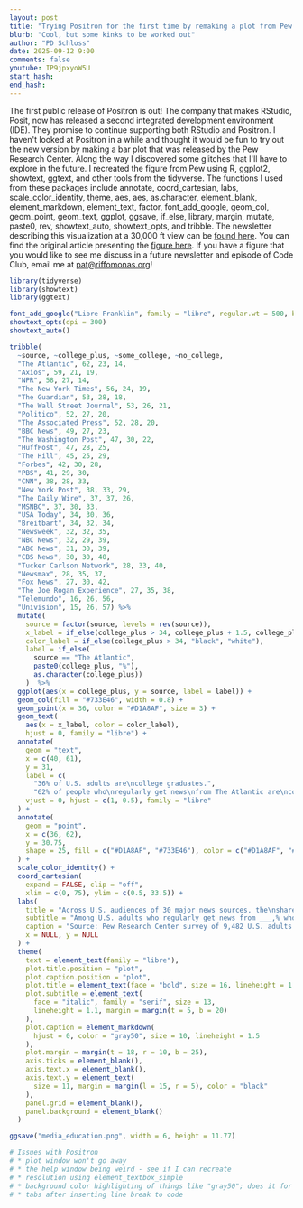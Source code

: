 ```yaml
---
layout: post
title: "Trying Positron for the first time by remaking a plot from Pew (CC369)"
blurb: "Cool, but some kinks to be worked out"
author: "PD Schloss"
date: 2025-09-12 9:00
comments: false
youtube: IP9jpxyoW5U
start_hash: 
end_hash: 
---
```


The first public release of Positron is out! The company that makes RStudio, Posit, now has released a second integrated development environment (IDE). They promise to continue supporting both RStudio and Positron. I haven't looked at Positron in a while and thought it would be fun to try out the new version by making a bar plot that was released by the Pew Research Center. Along the way I discovered some glitches that I'll have to explore in the future. I recreated the figure from Pew using R, ggplot2, showtext, ggtext, and other tools from the tidyverse. The functions I used from these packages include annotate, coord_cartesian, labs, scale_color_identity, theme, aes, aes, as.character, element_blank, element_markdown, element_text, factor, font_add_google, geom_col, geom_point, geom_text, ggplot, ggsave, if_else, library, margin, mutate, paste0, rev, showtext_auto, showtext_opts, and tribble. The newsletter describing this visualization at a 30,000 ft view can be [found here](https://shop.riffomonas.org/posts/thinking-about-how-to-extract-and-visualize-data-from-a-pdf-why). You can find the original article presenting the [figure here](https://www.pewresearch.org/short-reads/2025/08/18/how-the-audiences-of-30-major-news-sources-differ-in-their-levels-of-education/). If you have a figure that you would like to see me discuss in a future newsletter and episode of Code Club, email me at pat@riffomonas.org!


```R
library(tidyverse)
library(showtext)
library(ggtext)

font_add_google("Libre Franklin", family = "libre", regular.wt = 500, bold.wt = 800)
showtext_opts(dpi = 300)
showtext_auto()

tribble(
  ~source, ~college_plus, ~some_college, ~no_college,
  "The Atlantic", 62, 23, 14,
  "Axios", 59, 21, 19,
  "NPR", 58, 27, 14,
  "The New York Times", 56, 24, 19,
  "The Guardian", 53, 28, 18,
  "The Wall Street Journal", 53, 26, 21,
  "Politico", 52, 27, 20,
  "The Associated Press", 52, 28, 20,
  "BBC News", 49, 27, 23,
  "The Washington Post", 47, 30, 22,
  "HuffPost", 47, 28, 25,
  "The Hill", 45, 25, 29,
  "Forbes", 42, 30, 28,
  "PBS", 41, 29, 30,
  "CNN", 38, 28, 33,
  "New York Post", 38, 33, 29,
  "The Daily Wire", 37, 37, 26,
  "MSNBC", 37, 30, 33,
  "USA Today", 34, 30, 36,
  "Breitbart", 34, 32, 34,
  "Newsweek", 32, 32, 35,
  "NBC News", 32, 29, 39,
  "ABC News", 31, 30, 39,
  "CBS News", 30, 30, 40,
  "Tucker Carlson Network", 28, 33, 40,
  "Newsmax", 28, 35, 37,
  "Fox News", 27, 30, 42,
  "The Joe Rogan Experience", 27, 35, 38,
  "Telemundo", 16, 26, 56,
  "Univision", 15, 26, 57) %>%
  mutate(
    source = factor(source, levels = rev(source)),
    x_label = if_else(college_plus > 34, college_plus + 1.5, college_plus - 5),
    color_label = if_else(college_plus > 34, "black", "white"),
    label = if_else(
      source == "The Atlantic",
      paste0(college_plus, "%"),
      as.character(college_plus))
    )  %>%
  ggplot(aes(x = college_plus, y = source, label = label)) +
  geom_col(fill = "#733E46", width = 0.8) +
  geom_point(x = 36, color = "#D1A8AF", size = 3) +
  geom_text(
    aes(x = x_label, color = color_label),
    hjust = 0, family = "libre") +
  annotate(
    geom = "text",
    x = c(40, 61),
    y = 31,
    label = c(
      "36% of U.S. adults are\ncollege graduates.",
      "62% of people who\nregularly get news\nfrom The Atlantic are\ncollege graduates."),
    vjust = 0, hjust = c(1, 0.5), family = "libre"
  ) +
  annotate(
    geom = "point",
    x = c(36, 62),
    y = 30.75,
    shape = 25, fill = c("#D1A8AF", "#733E46"), color = c("#D1A8AF", "#733E46")
  ) +
  scale_color_identity() +
  coord_cartesian(
    expand = FALSE, clip = "off",
    xlim = c(0, 75), ylim = c(0.5, 33.5)) +
  labs(
    title = "Across U.S. audiences of 30 major news sources, the\nshare with a college degree varies widely",
    subtitle = "Among U.S. adults who regularly get news from ___,% who have a\nbachelor's degree or more education",
    caption = "Source: Pew Research Center survey of 9,482 U.S. adults conducted March 10-16, 2025;<br>the U.S. adult figure is from Pew Research Center analysis of data from the 2024 Current<br>Population Survey, Annual Social and Economic Supplement (PUMS).<br>**<span style = 'color:black;'>PEW RESEARCH CENTER</span>**",
    x = NULL, y = NULL
  ) +
  theme(
    text = element_text(family = "libre"),
    plot.title.position = "plot",
    plot.caption.position = "plot",
    plot.title = element_text(face = "bold", size = 16, lineheight = 1.1),
    plot.subtitle = element_text(
      face = "italic", family = "serif", size = 13, 
      lineheight = 1.1, margin = margin(t = 5, b = 20)
    ),
    plot.caption = element_markdown(
      hjust = 0, color = "gray50", size = 10, lineheight = 1.5
    ),
    plot.margin = margin(t = 18, r = 10, b = 25),
    axis.ticks = element_blank(),
    axis.text.x = element_blank(),
    axis.text.y = element_text(
      size = 11, margin = margin(l = 15, r = 5), color = "black"
    ),
    panel.grid = element_blank(),
    panel.background = element_blank()
  )

ggsave("media_education.png", width = 6, height = 11.77)

# Issues with Positron
# * plot window won't go away
# * the help window being weird - see if I can recreate
# * resolution using element_textbox_simple
# * background color highlighting of things like "gray50"; does it for hex but not word
# * tabs after inserting line break to code
```